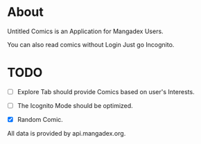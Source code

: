 # About
Untitled Comics is an Application for Mangadex Users.

You can also read comics without Login Just go Incognito.

# TODO
- [ ] Explore Tab should provide Comics based on user's Interests.

- [ ] The Icognito Mode should be optimized.

- [X] Random Comic.

All data is provided by api.mangadex.org.
